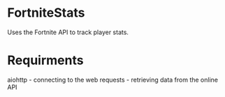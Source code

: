 # FortniteStats
Uses the Fortnite API to track player stats.

# Requirments
aiohttp - connecting to the web
requests - retrieving data from the online API
